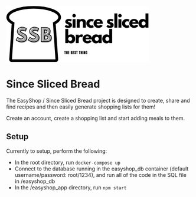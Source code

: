 ![Easy Shop Logo](/easyshop_app/src/res/logo.png)
# Since Sliced Bread
The EasyShop / Since Sliced Bread project is designed to create, share and find recipes and then easily generate shopping lists for them!

Create an account, create a shopping list and start adding meals to them.

## Setup
Currently to setup, perform the following:
- In the root directory, run `docker-compose up`
- Connect to the database running in the easyshop_db container (default username/password: root/1234), and run all of the code in the SQL file in /easyshop_db
- In the /easyshop_app directory, run `npm start`